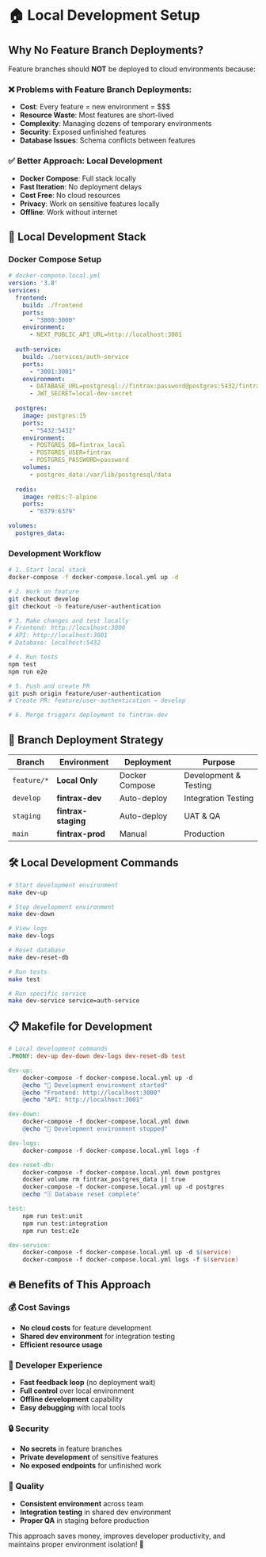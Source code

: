 # 🏠 Local Development Setup

## **Why No Feature Branch Deployments?**

Feature branches should **NOT** be deployed to cloud environments because:

### **❌ Problems with Feature Branch Deployments:**
- **Cost**: Every feature = new environment = $$$ 
- **Resource Waste**: Most features are short-lived
- **Complexity**: Managing dozens of temporary environments
- **Security**: Exposed unfinished features
- **Database Issues**: Schema conflicts between features

### **✅ Better Approach: Local Development**
- **Docker Compose**: Full stack locally
- **Fast Iteration**: No deployment delays
- **Cost Free**: No cloud resources
- **Privacy**: Work on sensitive features locally
- **Offline**: Work without internet

## 🐳 **Local Development Stack**

### **Docker Compose Setup**
```yaml
# docker-compose.local.yml
version: '3.8'
services:
  frontend:
    build: ./frontend
    ports:
      - "3000:3000"
    environment:
      - NEXT_PUBLIC_API_URL=http://localhost:3001
    
  auth-service:
    build: ./services/auth-service
    ports:
      - "3001:3001"
    environment:
      - DATABASE_URL=postgresql://fintrax:password@postgres:5432/fintrax_local
      - JWT_SECRET=local-dev-secret
    
  postgres:
    image: postgres:15
    ports:
      - "5432:5432"
    environment:
      - POSTGRES_DB=fintrax_local
      - POSTGRES_USER=fintrax
      - POSTGRES_PASSWORD=password
    volumes:
      - postgres_data:/var/lib/postgresql/data
      
  redis:
    image: redis:7-alpine
    ports:
      - "6379:6379"

volumes:
  postgres_data:
```

### **Development Workflow**
```bash
# 1. Start local stack
docker-compose -f docker-compose.local.yml up -d

# 2. Work on feature
git checkout develop
git checkout -b feature/user-authentication

# 3. Make changes and test locally
# Frontend: http://localhost:3000
# API: http://localhost:3001
# Database: localhost:5432

# 4. Run tests
npm test
npm run e2e

# 5. Push and create PR
git push origin feature/user-authentication
# Create PR: feature/user-authentication → develop

# 6. Merge triggers deployment to fintrax-dev
```

## 🚀 **Branch Deployment Strategy**

| Branch | Environment | Deployment | Purpose |
|--------|-------------|------------|---------|
| `feature/*` | **Local Only** | Docker Compose | Development & Testing |
| `develop` | **fintrax-dev** | Auto-deploy | Integration Testing |
| `staging` | **fintrax-staging** | Auto-deploy | UAT & QA |
| `main` | **fintrax-prod** | Manual | Production |

## 🛠️ **Local Development Commands**

```bash
# Start development environment
make dev-up

# Stop development environment  
make dev-down

# View logs
make dev-logs

# Reset database
make dev-reset-db

# Run tests
make test

# Run specific service
make dev-service service=auth-service
```

## 📋 **Makefile for Development**

```makefile
# Local development commands
.PHONY: dev-up dev-down dev-logs dev-reset-db test

dev-up:
	docker-compose -f docker-compose.local.yml up -d
	@echo "🚀 Development environment started"
	@echo "Frontend: http://localhost:3000"
	@echo "API: http://localhost:3001"

dev-down:
	docker-compose -f docker-compose.local.yml down
	@echo "🛑 Development environment stopped"

dev-logs:
	docker-compose -f docker-compose.local.yml logs -f

dev-reset-db:
	docker-compose -f docker-compose.local.yml down postgres
	docker volume rm fintrax_postgres_data || true
	docker-compose -f docker-compose.local.yml up -d postgres
	@echo "🗄️ Database reset complete"

test:
	npm run test:unit
	npm run test:integration
	npm run test:e2e

dev-service:
	docker-compose -f docker-compose.local.yml up -d $(service)
	docker-compose -f docker-compose.local.yml logs -f $(service)
```

## 🔥 **Benefits of This Approach**

### **💰 Cost Savings**
- **No cloud costs** for feature development
- **Shared dev environment** for integration testing
- **Efficient resource usage**

### **🚀 Developer Experience**
- **Fast feedback loop** (no deployment wait)
- **Full control** over local environment
- **Offline development** capability
- **Easy debugging** with local tools

### **🔒 Security**
- **No secrets** in feature branches
- **Private development** of sensitive features
- **No exposed endpoints** for unfinished work

### **🎯 Quality**
- **Consistent environment** across team
- **Integration testing** in shared dev environment
- **Proper QA** in staging before production

This approach saves money, improves developer productivity, and maintains proper environment isolation! 🎉
